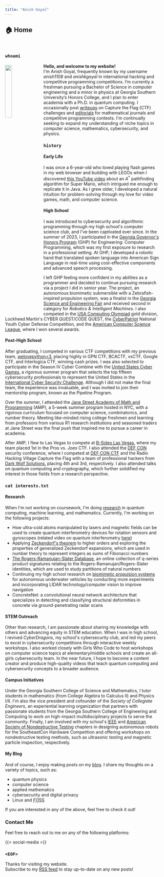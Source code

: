 ```yaml
---
title: "Anish Goyal"
---
```


## 🏠 Home 
<br>

### `whoami`

<img src="/images/pfp.jpg" style="width:21%; float:left; margin-right: 20px; margin-top: 5px;"/>

**Hello, and welcome to my website!** <br> 
I'm Anish Goyal, frequently known by my username *anish1108* and *anishkgoyal* in international hacking and competitive programming competitions. I’m currently a freshman pursuing a Bachelor of Science in computer engineering and a minor in physics at Georgia Southern University’s Honors College, and I plan to enter academia with a Ph.D. in quantum computing. I occasionally post [writeups](/writeups) on Capture the Flag (CTF) challenges and [editorials](/editorials) for mathematical journals and competitive programming contests. I'm continually seeking to expand my understanding of niche topics in computer science, mathematics, cybersecurity, and physics.

### `history`
#### Early Life
I was once a 6-year-old who loved playing flash games in my web browser and building with LEGOs when I discovered [this YouTube video](https://www.youtube.com/watch?v=DlkMs4ZHHr8) about an $A^*$ pathfinding algorithm for Super Mario, which intrigued me enough to replicate it in Java. As I grew older, I developed a natural intuition for problem-solving through my love for video games, math, and computer science.

#### High School
I was introduced to cybersecurity and algorithmic programming through my high school's computer science club, and I've been captivated ever since. In the summer of 2023, I participated in the [Georgia Governor's Honors Program](https://gosa.georgia.gov/governors-honors-program) (GHP) for Engineering: Computer Programming, which was my first exposure to research in a professional setting. At GHP, I developed a robotic hand that translated spoken language into American Sign Language in real-time using cost-effective components and advanced speech processing. 

I left GHP feeling more confident in my abilities as a programmer and decided to continue pursuing research via a project I did in senior year. The project, an autonomous biomimetic submersible with a Zebrafish-inspired propulsion system, was a finalist in the [Georgia Science and Engineering Fair](https://www.georgiacenter.uga.edu/youth/academic-competitions/georgia-science-and-engineering-fair) and received second in category for *Robotics & Intelligent Machines*. I also competed in the [USA Computing Olympiad](https://usaco.org/) gold division, Lockheed Martin's CYBER QUEST/CODE QUEST, the [CyberPatriot](https://www.uscyberpatriot.org/) National Youth Cyber Defense Competition, and the [American Computer Science League](https://www.acsl.org/), where I won several awards.

#### Post-High School
After graduating, I competed in various CTF competitions with my previous team, [welovepython<3](https://ctftime.org/team/283017/), placing highly in GPN CTF, BCACTF, vsCTF, Google CTF, and Interlogica CTF, winning cash prizes. I was also selected to participate in the Season IV Cyber Combine with the [United States Cyber Games](https://www.uscybergames.com/), a rigorous summer program that selects the top fifteen cybersecurity professionals to represent the United States in the [International Cyber Security Challenge](https://icc.ecsc.eu/). Although I did not make the final team, the experience was invaluable, and I was invited to join their mentorship program, known as the Pipeline Program.

Over the summer, I attended the [Jane Street Academy of Math and Programming](https://www.janestreet.com/join-jane-street/programs-and-events/amp/) (AMP), a 5-week summer program hosted in NYC, with a rigorous curriculum focused on computer science, combinatorics, and number theory. Meeting like-minded rising college freshmen and learning from professors from various R1 research institutions and seasoned traders at Jane Street was the final push that inspired me to pursue a career in academia.

After AMP, I flew to Las Vegas to compete at [B-Sides Las Vegas](https://bsideslv.org/), where my team placed 1st in the Pros vs. Joes CTF. I also attended the [DEF CON](https://www.defcon.org/) security conference, where I competed at [DEF CON CTF](https://www.defcon.org/html/links/dc-ctf.html) and the Radio Hacking Village Capture the Flag with a team of professional hackers from [Dark Wolf Solutions](https://www.darkwolfsolutions.com/), placing 4th and 3rd, respectively. I also attended talks on quantum computing and cryptography, which further solidified my interest in those fields from a research perspective.

### `cat interests.txt` 
#### Research
When I'm not working on coursework, I'm doing [research](/research) in quantum computing, machine learning, and mathematics. Currently, I'm working on the following projects:
- How ultra-cold atoms manipulated by lasers and magnetic fields can be used to create quantum interferometry devices for rotation sensors and gyroscopes (related video on quantum interferometry [here](https://www.youtube.com/watch?v=bFM9HHB9JXI))
- Applying [Zeckendorf's theorem](https://en.wikipedia.org/wiki/Zeckendorf%27s_theorem) to higher orders and exploring the properties of generalized Zeckendorf expansions, which are used in number theory to represent integers as sums of Fibonacci numbers
- [The Rogers-Ramanujan-Slater Database](https://rrsdb.github.io/index.html), an online collection of q-series product signatures relating to the Rogers-Ramanujan/Rogers-Slater identities, which are used to study partitions of natural numbers
- Continuing my high school research on [biomimetic propulsion systems](https://github.com/anishgoyal1108/Undulatory-Swimming-A-Topological-and-Computational-Model) for autonomous underwater vehicles by conducting more experiments and incorporating LIDAR technology/computer vision to improve navigation
- ConcreteNet: a convolutional neural network architecture that specializes in detecting and classifying structural deformities in concrete via ground-penetrating radar scans 

#### STEM Outreach
Other than research, I am passionate about sharing my knowledge with others and advancing equity in STEM education. When I was in high school, I revived *CyberDragons*, my school's cybersecurity club, and led my peers to excel in cybersecurity competitions through interactive weekly workshops. I also worked closely with Girls Who Code to host workshops on computer science topics at elementary/middle schools and create an all-girls cybersecurity team. In the near future, I hope to become a content creator and produce high-quality videos that teach quantum computing and cybersecurity concepts to a broader audience.

#### Campus Initiatives
Under the Georgia Southern College of Science and Mathematics, I tutor students in mathematics (from College Algebra to Calculus II) and Physics I/II. I'm also the vice president and cofounder of the *Society of Collegiate Engineers*, an experiential learning organization that partners with passionate students from the Georgia Southern College of Engineering and Computing to work on high-impact multidisciplinary projects to serve the community. Finally, I am involved with my school's [IEEE](https://www.ieee.org/) and [American Society of Nondestructive Testing](https://www.asnt.org/) chapters in designing autonomous robots for the SoutheastCon Hardware Competition and offering workshops on nondestructive testing methods, such as ultrasonic testing and magnetic particle inspection, respectively.

#### My Blog
And of course, I enjoy making posts on my [blog](/blog). I share my thoughts on a variety of topics, such as:
- quantum physics
- computer science
- applied mathematics
- cybersecurity and digital privacy
- Linux and <abbr title="Free/Open Source Software">FOSS</abbr>

If you are interested in any of the above, feel free to check it out! <br>

### Contact Me
Feel free to reach out to me on any of the following platforms:

{{< social-media >}}

### `<EOF>`
Thanks for visiting my website.<br>
Subscribe to my [RSS feed](/index.xml) to stay up-to-date on any new posts!